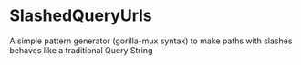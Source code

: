 SlashedQueryUrls
================

A simple pattern generator (gorilla-mux syntax) to make paths with slashes behaves like a traditional Query String
